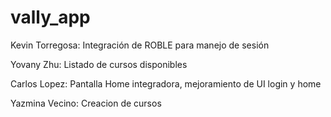 # vally_app

Kevin Torregosa: Integración de ROBLE para manejo de sesión

Yovany Zhu: Listado de cursos disponibles

Carlos Lopez: Pantalla Home integradora, mejoramiento de UI login y home

Yazmina Vecino: Creacion de cursos
